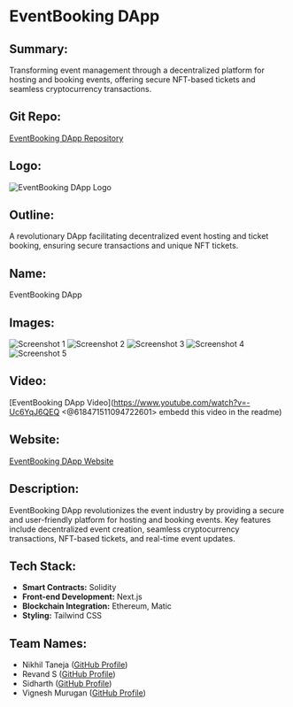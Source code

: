 # EventBooking DApp

## Summary:
Transforming event management through a decentralized platform for hosting and booking events, offering secure NFT-based tickets and seamless cryptocurrency transactions.

## Git Repo:
[EventBooking DApp Repository](https://github.com/codesters-r2w3/Project-proposal)

## Logo:
![EventBooking DApp Logo](https://amber-capitalist-manatee-837.mypinata.cloud/ipfs/Qme6QLzuvYTLbnn4gUCXENZQqkVxJeEo2bX3kkhuAMKrR3)

## Outline:
A revolutionary DApp facilitating decentralized event hosting and ticket booking, ensuring secure transactions and unique NFT tickets.

## Name:
EventBooking DApp

## Images:
![Screenshot 1](link/to/screenshot1.png)
![Screenshot 2](link/to/screenshot2.png)
![Screenshot 3](link/to/screenshot3.png)
![Screenshot 4](link/to/screenshot4.png)
![Screenshot 5](link/to/screenshot5.png)

## Video:
[EventBooking DApp Video](https://www.youtube.com/watch?v=-Uc6YqJ6QEQ <@618471511094722601> embedd this video in the readme)

## Website:
[EventBooking DApp Website](https://www.thecodesters.tech) 

## Description:
EventBooking DApp revolutionizes the event industry by providing a secure and user-friendly platform for hosting and booking events. Key features include decentralized event creation, seamless cryptocurrency transactions, NFT-based tickets, and real-time event updates.

## Tech Stack:
- **Smart Contracts:** Solidity
- **Front-end Development:** Next.js
- **Blockchain Integration:** Ethereum, Matic
- **Styling:** Tailwind CSS

## Team Names:
- Nikhil Taneja ([GitHub Profile](https://github.com/nikhiltaneja))
- Revand S ([GitHub Profile](https://github.com/revands))
- Sidharth ([GitHub Profile](https://github.com/sidharthdev))
- Vignesh Murugan ([GitHub Profile](https://github.com/vigneshmurugan))

